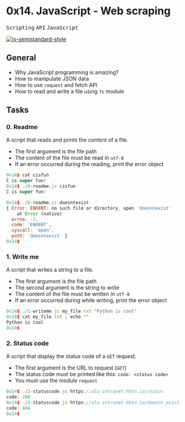 # 0x14. JavaScript - Web scraping

<kbd>Scripting</kbd> <kbd>API</kbd> <kbd>JavaScript</kbd>

[![js-semistandard-style](https://img.shields.io/badge/code%20style-semistandard-brightgreen.svg)](https://github.com/standard/semistandard)

## General

* Why JavaScript programming is amazing?
* How to manipulate JSON data
* How to use `request` and fetch API
* How to read and write a file using `fs` module

## Tasks

### 0. Readme

A script that reads and prints the content of a file.
* The first argument is the file path
* The content of the file must be read in `utf-8`
* If an error occurred during the reading, print the error object

```javascript
0x14$ cat cisfun
C is super fun!
0x14$ ./0-readme.js cisfun
C is super fun!

0x14$ ./0-readme.js doesntexist
{ Error: ENOENT: no such file or directory, open 'doesntexist'
    at Error (native)
  errno: -2,
  code: 'ENOENT',
  syscall: 'open',
  path: 'doesntexist' }
0x14$
```

### 1. Write me

A script that writes a string to a file.
* The first argument is the file path
* The second argument is the string to write
* The content of the file must be written in `utf-8`
* If an error occurred during while writing, print the error object

```javascript
0x14$ ./1-writeme.js my_file.txt "Python is cool"
0x14$ cat my_file.txt ; echo ""
Python is cool
0x14$ 
```

### 2. Status code
A script that display the status code of a `GET` request.
* The first argument is the URL to request (`GET`)
* The status code must be printed like this: `code: <status code>`
* You must use the module `request`

```javascript
0x14$ ./2-statuscode.js https://alx-intranet.hbtn.io/status
code: 200
0x14$ ./2-statuscode.js https://alx-intranet.hbtn.io/doesnt_exist
code: 404
0x14$
```
